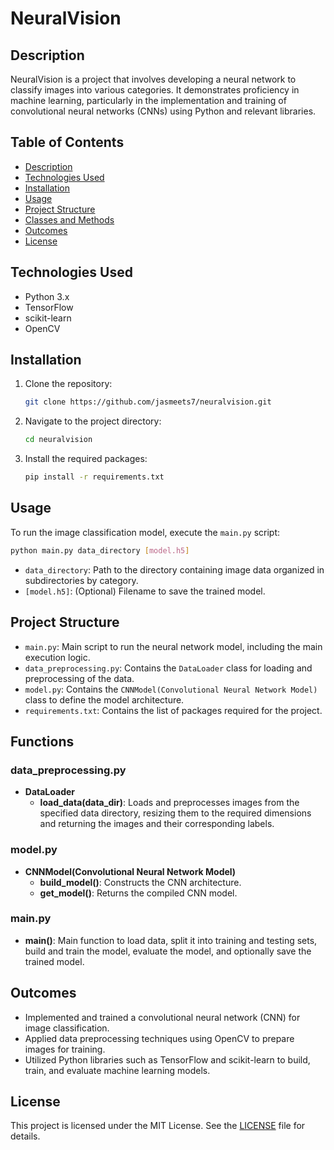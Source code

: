 # NeuralVision

## Description

NeuralVision is a project that involves developing a neural network to classify images into various categories. It demonstrates proficiency in machine learning, particularly in the implementation and training of convolutional neural networks (CNNs) using Python and relevant libraries.

## Table of Contents
- [Description](#description)
- [Technologies Used](#technologies-used)
- [Installation](#installation)
- [Usage](#usage)
- [Project Structure](#project-structure)
- [Classes and Methods](#functions)
- [Outcomes](#outcomes)
- [License](#license)

## Technologies Used

- Python 3.x
- TensorFlow
- scikit-learn
- OpenCV

## Installation

1. Clone the repository:
    ```bash
    git clone https://github.com/jasmeets7/neuralvision.git
    ```
2. Navigate to the project directory:
    ```bash
    cd neuralvision
    ```
3. Install the required packages:
    ```bash
    pip install -r requirements.txt
    ```

## Usage

To run the image classification model, execute the `main.py` script:
```sh
python main.py data_directory [model.h5]
```
- `data_directory`: Path to the directory containing image data organized in subdirectories by category.
- `[model.h5]`: (Optional) Filename to save the trained model.

## Project Structure
- `main.py`: Main script to run the neural network model, including the main execution logic.
- `data_preprocessing.py`: Contains the `DataLoader` class for loading and preprocessing of the data.
- `model.py`: Contains the `CNNModel(Convolutional Neural Network Model)` class to define the model architecture.
- `requirements.txt`: Contains the list of packages required for the project.

## Functions

### data_preprocessing.py
- **DataLoader**
    - **load_data(data_dir)**: Loads and preprocesses images from the specified data directory, resizing them to the required dimensions and returning the images and their corresponding labels.

### model.py
- **CNNModel(Convolutional Neural Network Model)**
    - **build_model()**: Constructs the CNN architecture.
    - **get_model()**: Returns the compiled CNN model.

### main.py
- **main()**: Main function to load data, split it into training and testing sets, build and train the model, evaluate the model, and optionally save the trained model.

## Outcomes
- Implemented and trained a convolutional neural network (CNN) for image classification.
- Applied data preprocessing techniques using OpenCV to prepare images for training.
- Utilized Python libraries such as TensorFlow and scikit-learn to build, train, and evaluate machine learning models.

## License
This project is licensed under the MIT License. See the [LICENSE](LICENSE) file for details.